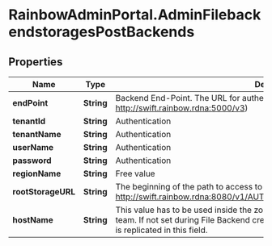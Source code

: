# RainbowAdminPortal.AdminFilebackendstoragesPostBackends

## Properties

Name | Type | Description | Notes
------------ | ------------- | ------------- | -------------
**endPoint** | **String** | Backend End-Point. The URL for authentication (ex: http://swift.rainbow.rdna:5000/v3) | 
**tenantId** | **String** | Authentication | 
**tenantName** | **String** | Authentication | 
**userName** | **String** | Authentication | 
**password** | **String** | Authentication | 
**regionName** | **String** | Free value | 
**rootStorageURL** | **String** | The beginning of the path to access to a resource (ex: http://swift.rainbow.rdna:8080/v1/AUTH_a67b0e12592941488a5f53189c61022d) | 
**hostName** | **String** | This value has to be used inside the zone.json file managed by Rainbow operation team. If not set during File Backend creation, the domain name of the endPoint URL is replicated in this field. | [optional] [default to &#39;domainNameOfTheEndPointURL&#39;]


